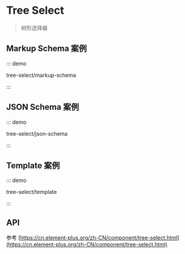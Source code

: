 # Tree Select

> 树形选择器

## Markup Schema 案例

::: demo

tree-select/markup-schema

:::

## JSON Schema 案例

::: demo

tree-select/json-schema

:::

## Template 案例

::: demo

tree-select/template

:::

## API

参考 [https://cn.element-plus.org/zh-CN/component/tree-select.html](https://cn.element-plus.org/zh-CN/component/tree-select.html)
